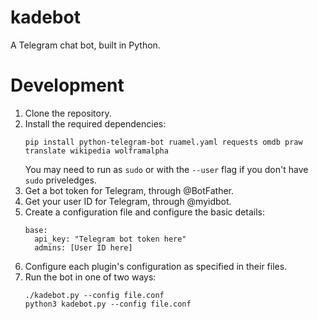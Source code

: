 # kadebot

A Telegram chat bot, built in Python.

# Development

1. Clone the repository.
2. Install the required dependencies:
   ```
   pip install python-telegram-bot ruamel.yaml requests omdb praw translate wikipedia wolframalpha
   ```
   You may need to run as `sudo` or with the `--user` flag if you don't have `sudo` priveledges.
3. Get a bot token for Telegram, through @BotFather.
4. Get your user ID for Telegram, through @myidbot.
5. Create a configuration file and configure the basic details:
   ```
   base:
     api_key: "Telegram bot token here"
     admins: [User ID here]
   ```
6. Configure each plugin's configuration as specified in their files.
7. Run the bot in one of two ways:
   ```
   ./kadebot.py --config file.conf
   python3 kadebot.py --config file.conf
   ```
